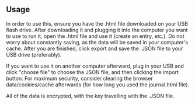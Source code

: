 ## Usage
In order to use this, ensure you have the .html file downloaded on your USB flash drive.
After downloading it and plugging it into the computer you want to use to run it, open the .html file and use it (create an
entry, etc.). Do not worry about constantly saving, as the data will be saved in your computer's cache.
After you are finished, click export and save the .JSON file to your USB drive (preferably). 

If you want to use it on another computer afterward, plug in your USB and click "choose file" to choose the JSON file, and then clicking the import button. 
For maximum security, consider clearing the browser data/cookies/cache afterwards (for how long you used the journal.html file).

All of the data is encrypted, with the key travelling with the .JSON file.
